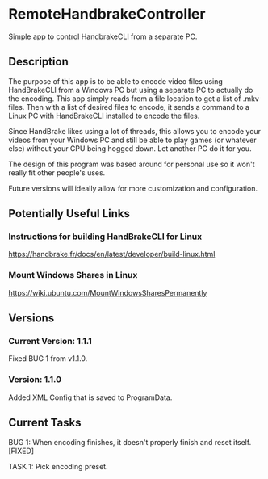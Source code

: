 # RemoteHandbrakeController
Simple app to control HandbrakeCLI from a separate PC.

## Description
The purpose of this app is to be able to encode video files using HandBrakeCLI from a Windows PC but using a separate PC to actually do the encoding.  This app simply reads from a file location to get a list of .mkv files.  Then with a list of desired files to encode, it sends a command to a Linux PC with HandBrakeCLI installed to encode the files.  

Since HandBrake likes using a lot of threads, this allows you to encode your videos from your Windows PC and still be able to play games (or whatever else) without your CPU being hogged down.  Let another PC do it for you.

The design of this program was based around for personal use so it won't really fit other people's uses.

Future versions will ideally allow for more customization and configuration.
## Potentially Useful Links
### Instructions for building HandBrakeCLI for Linux
https://handbrake.fr/docs/en/latest/developer/build-linux.html
### Mount Windows Shares in Linux
https://wiki.ubuntu.com/MountWindowsSharesPermanently

## Versions
### Current Version: 1.1.1
Fixed BUG 1 from v1.1.0.

### Version: 1.1.0
Added XML Config that is saved to ProgramData.

## Current Tasks
BUG 1: When encoding finishes, it doesn't properly finish and reset itself. [FIXED]

TASK 1: Pick encoding preset.
